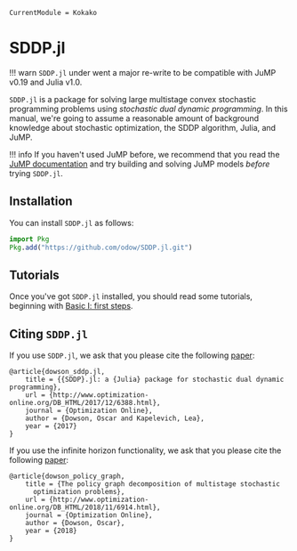 ```@meta
CurrentModule = Kokako
```

# SDDP.jl

!!! warn
    `SDDP.jl` under went a major re-write to be compatible with JuMP v0.19 and
    Julia v1.0.


`SDDP.jl` is a package for solving large multistage convex stochastic
programming problems using *stochastic dual dynamic programming*. In this
manual, we're going to assume a reasonable amount of background knowledge about
stochastic optimization, the SDDP algorithm, Julia, and JuMP.

!!! info
    If you haven't used JuMP before, we recommend that you read the
    [JuMP documentation](http://www.juliaopt.org/JuMP.jl/latest/) and try
    building and solving JuMP models _before_ trying `SDDP.jl`.

## Installation

You can install `SDDP.jl` as follows:

```julia
import Pkg
Pkg.add("https://github.com/odow/SDDP.jl.git")
```

## Tutorials

Once you've got `SDDP.jl` installed, you should read some tutorials, beginning
with [Basic I: first steps](@ref).

## Citing `SDDP.jl`

If you use `SDDP.jl`, we ask that you please cite the following
[paper](http://www.optimization-online.org/DB_FILE/2017/12/6388.pdf):
```
@article{dowson_sddp.jl,
	title = {{SDDP}.jl: a {Julia} package for stochastic dual dynamic programming},
	url = {http://www.optimization-online.org/DB_HTML/2017/12/6388.html},
	journal = {Optimization Online},
	author = {Dowson, Oscar and Kapelevich, Lea},
	year = {2017}
}
```

If you use the infinite horizon functionality, we ask that you please cite the
following [paper](http://www.optimization-online.org/DB_HTML/2018/11/6914.html):
```
@article{dowson_policy_graph,
	title = {The policy graph decomposition of multistage stochastic
      optimization problems},
	url = {http://www.optimization-online.org/DB_HTML/2018/11/6914.html},
	journal = {Optimization Online},
	author = {Dowson, Oscar},
	year = {2018}
}
```
